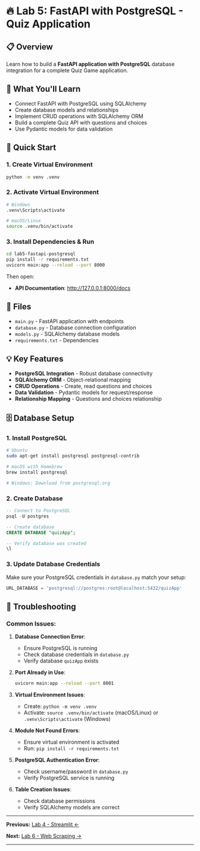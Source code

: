 # 🔥 Lab 5: FastAPI with PostgreSQL - Quiz Application

## 📋 Overview
Learn how to build a **FastAPI application with PostgreSQL** database integration for a complete Quiz Game application.

## 🎯 What You'll Learn
- Connect FastAPI with PostgreSQL using SQLAlchemy
- Create database models and relationships
- Implement CRUD operations with SQLAlchemy ORM
- Build a complete Quiz API with questions and choices
- Use Pydantic models for data validation

## 🚀 Quick Start

### 1. Create Virtual Environment
```bash
python -m venv .venv
```

### 2. Activate Virtual Environment
```bash
# Windows
.venv\Scripts\activate

# macOS/Linux
source .venv/bin/activate
```

### 3. Install Dependencies & Run
```bash
cd lab5-fastapi-postgresql
pip install -r requirements.txt
uvicorn main:app --reload --port 8000
```

Then open:
- **API Documentation**: http://127.0.0.1:8000/docs

## 📁 Files
- `main.py` - FastAPI application with endpoints
- `database.py` - Database connection configuration
- `models.py` - SQLAlchemy database models
- `requirements.txt` - Dependencies

## 💡 Key Features
- **PostgreSQL Integration** - Robust database connectivity
- **SQLAlchemy ORM** - Object-relational mapping
- **CRUD Operations** - Create, read questions and choices
- **Data Validation** - Pydantic models for request/response
- **Relationship Mapping** - Questions and choices relationship

## 🗄️ Database Setup

### 1. Install PostgreSQL
```bash
# Ubuntu
sudo apt-get install postgresql postgresql-contrib

# macOS with Homebrew
brew install postgresql

# Windows: Download from postgresql.org
```

### 2. Create Database
```sql
-- Connect to PostgreSQL
psql -U postgres

-- Create database
CREATE DATABASE "quizApp";

-- Verify database was created
\l
```

### 3. Update Database Credentials
Make sure your PostgreSQL credentials in `database.py` match your setup:
```python
URL_DATABASE = 'postgresql://postgres:root@localhost:5432/quizApp'
```

## 🐛 Troubleshooting

### Common Issues:

1. **Database Connection Error**:
   - Ensure PostgreSQL is running
   - Check database credentials in `database.py`
   - Verify database `quizApp` exists

2. **Port Already in Use**:
   ```bash
   uvicorn main:app --reload --port 8001
   ```

3. **Virtual Environment Issues**:
   - Create: `python -m venv .venv`
   - Activate: `source .venv/bin/activate` (macOS/Linux) or `.venv\Scripts\activate` (Windows)

4. **Module Not Found Errors**:
   - Ensure virtual environment is activated
   - Run: `pip install -r requirements.txt`

5. **PostgreSQL Authentication Error**:
   - Check username/password in `database.py`
   - Verify PostgreSQL service is running

6. **Table Creation Issues**:
   - Check database permissions
   - Verify SQLAlchemy models are correct

---

**Previous:** [Lab 4 - Streamlit ←](../lab4-streamlit)

**Next:** [Lab 6 - Web Scraping →](../lab6-web-scraping)

---